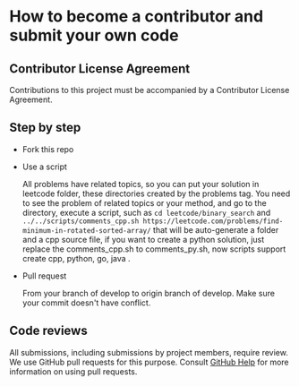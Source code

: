 # How to become a contributor and submit your own code

## Contributor License Agreement

Contributions to this project must be accompanied by a Contributor License Agreement. 

## Step by step

- Fork this repo

- Use a script

  All problems have related topics, so you can put your solution in leetcode folder, these directories created by the problems tag. You need to see the problem of related topics or your method, and go to the directory, execute a script, such as `cd leetcode/binary_search` and `../../scripts/comments_cpp.sh https://leetcode.com/problems/find-minimum-in-rotated-sorted-array/` that will be auto-generate a folder and a cpp source file, if you want to create a python solution, just replace the comments_cpp.sh to comments_py.sh, now scripts support create cpp, python, go, java . 

- Pull request

  From your branch of develop to origin branch of develop. Make sure your commit doesn't have conflict.

## Code reviews

All submissions, including submissions by project members, require review. We use GitHub pull requests for this purpose. Consult [GitHub Help](https://help.github.com/articles/about-pull-requests/) for more information on using pull requests.

